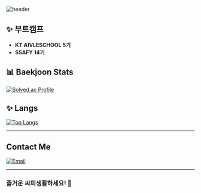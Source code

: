 ![header](https://capsule-render.vercel.app/api?type=wave&color=auto&height=300&section=header&text=hyeryeong&fontSize=90 )

## ✨ 부트캠프
-  **KT AIVLESCHOOL 5기**
-  **SSAFY 14기**

## 📊 Baekjoon Stats
[![Solved.ac Profile](http://mazassumnida.wtf/api/v2/generate_badge?boj=gaeryeong)](https://solved.ac/gaeryeong/)

## ✨ Langs
[![Top Langs](https://github-readme-stats.vercel.app/api/top-langs/?username=hyeryeongeda&layout=compact)](https://github.com/hyeryeongeda/github-readme-stats)

---

## Contact Me  
[![Email](https://img.shields.io/badge/Email-ADD8E6?style=for-the-badge&logo=gmail&logoColor=white)](mailto:gaeryeongeda@naver.com)

---



### 즐거운 싸피생활하세요! 🚀
